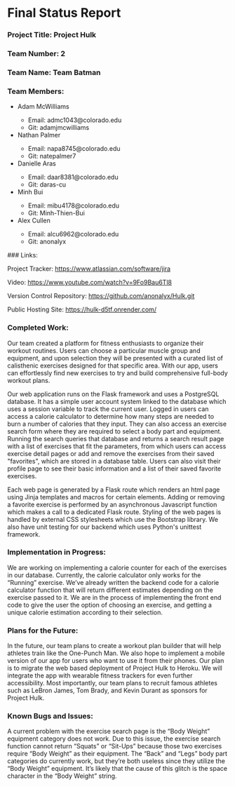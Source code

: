 # Final Status Report
### Project Title: Project Hulk

### Team Number: 2

### Team Name: Team Batman

### Team Members: 
<ul>
  <li>Adam McWilliams</li>
    <ul>
      <li>Email: admc1043@colorado.edu</li>
      <li>Git: adamjmcwilliams</li>
    </ul>
  <li>Nathan Palmer</li>
    <ul>
        <li>Email: napa8745@colorado.edu</li>
        <li>Git: natepalmer7</li>
    </ul>
  <li>Danielle Aras</li>
    <ul>
        <li>Email: daar8381@colorado.edu</li>
        <li>Git: daras-cu</li>
    </ul>
  <li>Minh Bui</li>
    <ul>
        <li>Email: mibu4178@colorado.edu</li>
        <li>Git: Minh-Thien-Bui</li>
    </ul>
  <li>Alex Cullen</li>
    <ul>
        <li>Email: alcu6962@colorado.edu</li>
        <li>Git: anonalyx</li>
    </ul>
  </ul>
### Links: 

Project Tracker: https://www.atlassian.com/software/jira

Video: https://www.youtube.com/watch?v=9Fo9Bau6Tl8

Version Control Repository: https://github.com/anonalyx/Hulk.git

Public Hosting Site: https://hulk-d5tf.onrender.com/

### Completed Work:
Our team created a platform for fitness enthusiasts to organize their workout routines. Users can choose a particular muscle group and equipment, and upon selection they will be presented with a curated list of calisthenic exercises designed for that specific area. With our app, users can effortlessly find new exercises to try and build comprehensive full-body workout plans.

Our web application runs on the Flask framework and uses a PostgreSQL database. It has a simple user account system linked to the database which uses a session variable to track the current user. Logged in users can access a calorie calculator to determine how many steps are needed to burn a number of calories that they input. They can also access an exercise search form where they are required to select a body part and equipment. Running the search queries that database and returns a search result page with a list of exercises that fit the parameters, from which users can access exercise detail pages or add and remove the exercises from their saved "favorites", which are stored in a database table. Users can also visit their profile page to see their basic information and a list of their saved favorite exercises.

Each web page is generated by a Flask route which renders an html page using Jinja templates and macros for certain elements. Adding or removing a favorite exercise is performed by an asynchronous Javascript function which makes a call to a dedicated Flask route. Styling of the web pages is handled by external CSS stylesheets which use the Bootstrap library. We also have unit testing for our backend which uses Python's unittest framework.

### Implementation in Progress: 
We are working on implementing a calorie counter for each of the exercises in our database. Currently, the calorie calculator only works for the “Running” exercise. We’ve already written the backend code for a calorie calculator function that will return different estimates depending on the exercise passed to it. We are in the process of implementing the front end code to give the user the option of choosing an exercise, and getting a unique calorie estimation according to their selection.

### Plans for the Future:

In the future, our team plans to create a workout plan builder that will help athletes train like the One-Punch Man. We also hope to implement a mobile version of our app for users who want to use it from their phones. Our plan is to migrate the web based deployment of Project Hulk to Heroku. We will integrate the app with wearable fitness trackers for even further accessibility. Most importantly, our team plans to recruit famous athletes such as LeBron James, Tom Brady, and Kevin Durant as sponsors for Project Hulk.

### Known Bugs and Issues:

A current problem with the exercise search page is the “Body Weight” equipment category does not work. Due to this issue, the exercise search function cannot return “Squats” or “Sit-Ups” because those two exercises require “Body Weight” as their equipment. The “Back” and “Legs” body part categories do currently work, but they’re both useless since they utilize the “Body Weight” equipment. It’s likely that the cause of this glitch is the space character in the “Body Weight” string.

